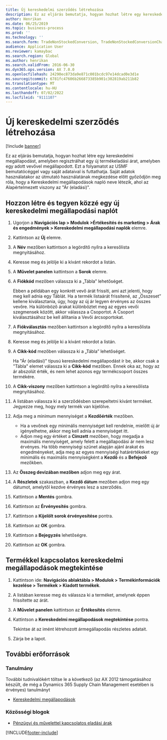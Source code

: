 ```yaml
---
title: Új kereskedelmi szerződés létrehozása
description: Ez az eljárás bemutatja, hogyan hozhat létre egy kereskedelmi megállapodást, amelyben regisztrálhat egy új termékeladási árat, amelyben egy adott vevővel megállapodott.
author: Henrikan
ms.date: 06/25/2019
ms.topic: business-process
ms.prod: ''
ms.technology: ''
ms.search.form: TradeNonStockedConversion, TradeNonStockedConversionChangeWizard, TradeNonStockedConversionCheckWorksheet, TradeNonStockedConversionWizard, TradeNonStockedRegister
audience: Application User
ms.reviewer: kamaybac
ms.search.region: Global
ms.author: henrikan
ms.search.validFrom: 2016-06-30
ms.dyn365.ops.version: AX 7.0.0
ms.openlocfilehash: 24290ec873da9e871c001bcdc97e14dcad0e3d1e
ms.sourcegitcommit: 6781fc47606b266873385b901c302819ab211b82
ms.translationtype: MT
ms.contentlocale: hu-HU
ms.lasthandoff: 07/02/2022
ms.locfileid: "9111107"
---
```

# <a name="create-a-new-trade-agreement"></a>Új kereskedelmi szerződés létrehozása

[!include [banner](../../includes/banner.md)]

Ez az eljárás bemutatja, hogyan hozhat létre egy kereskedelmi megállapodást, amelyben regisztrálhat egy új termékeladási árat, amelyben egy adott vevővel megállapodott. Ezt a folyamatot az USMF bemutatócéggel vagy saját adataival is futtathatja. Saját adatok használatakor az útmutató használatának megkezdése előtt győződjön meg róla, hogy a Kereskedelmi megállapodások napló neve létezik, ahol az Alapértelmezett viszony az "Ár (eladási)".

## <a name="create-and-post-a-new-trade-agreement-journal"></a>Hozzon létre és tegyen közzé egy új kereskedelmi megállapodási naplót

1. Ugorjon a **Navigációs lap > Modulok >Értékesítés és marketing > Árak és engedmények > Kereskedelmi megállapodási naplók** elemre.
2. Kattintson az **Új** elemre.
3. A **Név** mezőben kattintson a legördítő nyílra a keresőlista megnyitásához.
4. Keresse meg és jelölje ki a kívánt rekordot a listán.
5. A **Művelet panelen** kattintson a **Sorok** elemre.
6. A **Fiókkód** mezőben válassza ki a „Tábla” lehetőséget.
    
    Ebben a példában egy konkrét vevő árát frissíti, ami azt jelenti, hogy meg kell adnia egy Táblát. Ha a termék listaárát frissítené, az „Összeset” kellene kiválasztania, úgy, hogy az új ár legyen érvényes az összes vevőre. Ha különböző árakat különböztet meg az egyes vevői szegmensek között, akkor válassza a Csoportot. A Csoport kiválasztásához be kell állítania a Vevői árcsoportokat.  

7. A **Fiókválasztás** mezőben kattintson a legördítő nyílra a keresőlista megnyitásához.
8. Keresse meg és jelölje ki a kívánt rekordot a listán.
9. A **Cikk-kód** mezőben válassza ki a „Tábla” lehetőséget.
    
    Ha "Ár (eladási)" típusú kereskedelmi megállapodást ír be, akkor csak a "Tábla" elemet válassza ki a **Cikk-kód** mezőben. Ennek oka az, hogy az ár abszolút érték, és nem lehet azonos egy termékcsoport összes termékére.
    
10. A **Cikk-viszony** mezőben kattintson a legördítő nyílra a keresőlista megnyitásához.
11. A listában válassza ki a szerződésben szerepeltetni kívánt terméket. Jegyezze meg, hogy mely termék van kijelölve.  
12. Adja meg a minimum mennyiséget a **Kezdőérték** mezőben.
    - Ha a vevőnek egy minimális mennyiséget kell rendelnie, mielőtt új ár igényelhetne, akkor meg kell adnia a mennyiséget itt.  
    - Adjon meg egy értéket a **Címzett** mezőben, hogy megadja a maximális mennyiséget, amely felett a megállapodási ár nem lesz érvényes. Ha több mennyiségi szünet alapján ajánl árakat és engedményeket, adja meg az egyes mennyiségi határértékeket egy minimális és maximális mennyiségként a **Kezdő** és a **Befejező** mezőkben.
13. Az **Összeg devizában mezőben** adjon meg egy árat.
14. A **Részletek** szakaszban, a **Kezdő dátum** mezőben adjon meg egy dátumot, amelytől kezdve érvényes lesz a szerződés.
15. Kattintson a **Mentés** gombra.
16. Kattintson az **Érvényesítés** gombra.
17. Kattintson a **Kijelölt sorok érvényesítése** pontra.
18. Kattintson az **OK** gombra.
19. Kattintson a **Bejegyzés** lehetőségre.
20. Kattintson az **OK** gombra.

## <a name="view-trade-agreements-for-a-product"></a>Termékkel kapcsolatos kereskedelmi megállapodások megtekintése

1. Kattintson ide: **Navigációs ablaktábla > Modulok > Termékinformációk kezelése > Termékek > Kiadott termékek**.
2. A listában keresse meg és válassza ki a terméket, amelynek éppen frissítette az árát.
3. A **Művelet panelen** kattintson az **Értékesítés** elemre.
4. Kattintson a **Kereskedelmi megállapodások megtekintése** pontra.
    
    Tekintse át az imént létrehozott ármegállapodás részletes adatait.

5. Zárja be a lapot.

## <a name="additional-resources"></a>További erőforrások

### <a name="whitepaper"></a>Tanulmány

További tudnivalókért töltse le a következő (az AX 2012 támogatásához készült, de még a Dynamics 365 Supply Chain Management esetében is érvényes) tanulmányt

- [Kereskedelmi megállapodások](https://download.microsoft.com/download/0/2/9/02972c8b-0159-4936-a3ef-1e64252b2d2f/TradeAgreementsInAX.pdf)

### <a name="community-blogs"></a>Közösségi blogok

- [Pénzügyi és művelettel kapcsolatos eladási árak](https://financefunction.tech/2018/11/14/sales-prices-in-dynamics-365-for-finance-and-operations/#sales_price_in_trade_agreements)


[!INCLUDE[footer-include](../../../includes/footer-banner.md)]
